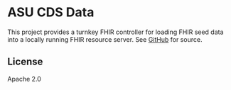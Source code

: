 # ASU CDS Data

This project provides a turnkey FHIR controller for loading FHIR seed data into a locally running FHIR resource server. See [GitHub](https://github.com/lee-informatics/asu-cds-data) for source.


## License

Apache 2.0

